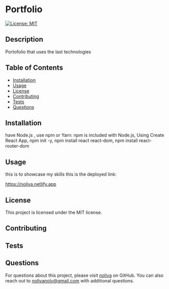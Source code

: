 # Portfolio

[![License: MIT](https://img.shields.io/badge/License-MIT-yellow.svg)](https://opensource.org/licenses/MIT)

## Description
Portofolio that uses the last technologies

## Table of Contents
- [Installation](#installation)
- [Usage](#usage)
- [License](#license)
- [Contributing](#contributing)
- [Tests](#tests)
- [Questions](#questions)

## Installation
 have Node.js , use npm or Yarn: npm is included with Node.js, Using Create React App, npm init -y, npm install react react-dom, npm install react-router-dom

## Usage
this is to showcase my skills
this is the deployed link:

https://noliva.netlify.app
## License

This project is licensed under the MIT license.

## Contributing


## Tests


## Questions
For questions about this project, please visit [noliva](https://github.com/noliva) on GitHub.
You can also reach out to nolivanoly@gmail.com with additional questions.
